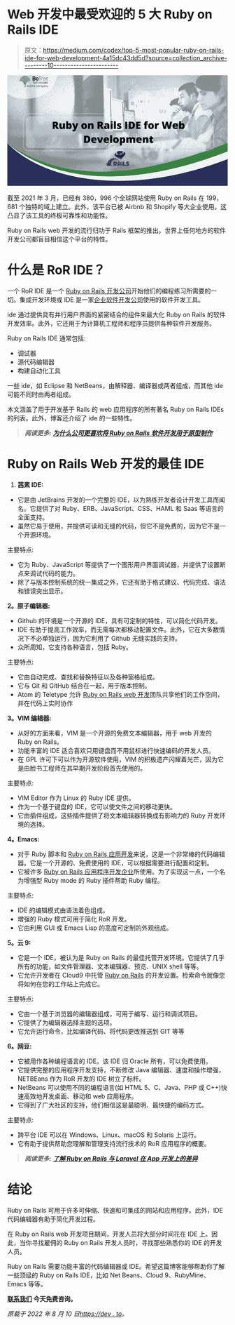 # Web 开发中最受欢迎的 5 大 Ruby on Rails IDE

> 原文：<https://medium.com/codex/top-5-most-popular-ruby-on-rails-ide-for-web-development-4a15dc43dd5d?source=collection_archive---------10----------------------->

![](img/92f378c59f9065d5d4f9624ebdbb5841.png)

截至 2021 年 3 月，已经有 380，996 个全球网站使用 Ruby on Rails 在 199，681 个独特的域上建立。此外，该平台已被 Airbnb 和 Shopify 等大企业使用。这凸显了该工具的终极可靠性和功能性。

Ruby on Rails web 开发的流行归功于 Rails 框架的推出。世界上任何地方的软件开发公司都盲目相信这个平台的特性。

# 什么是 RoR IDE？

一个 RoR IDE 是一个 [Ruby on Rails 开发公司](https://www.botreetechnologies.com/ruby-on-rails-development)开始他们的编程练习所需要的一切。集成开发环境或 IDE 是一家[企业软件开发公司](https://www.botreetechnologies.com/enterprise-software-development-company)使用的软件开发工具。

ide 通过提供具有并行用户界面的紧密结合的组件来最大化 Ruby on Rails 的软件开发效率。此外，它还用于为计算机工程师和程序员提供各种软件开发服务。

Ruby on Rails IDE 通常包括:

*   调试器
*   源代码编辑器
*   构建自动化工具

一些 ide，如 Eclipse 和 NetBeans，由解释器、编译器或两者组成，而其他 ide 可能不同时由两者组成。

本文涵盖了用于开发基于 Rails 的 web 应用程序的所有著名 Ruby on Rails IDEs 的列表。此外，博客还介绍了 ide 的一些特性。

> ***阅读更多:*** [***为什么公司更喜欢将 Ruby on Rails 软件开发用于原型制作***](https://www.botreetechnologies.com/blog/why-companies-prefer-ruby-on-rails-software-development-for-prototyping/)

# Ruby on Rails Web 开发的最佳 IDE

1.  **茜素 IDE:**

*   它是由 JetBrains 开发的一个完整的 IDE，以为熟练开发者设计开发工具而闻名。它提供了对 Ruby、ERB、JavaScript、CSS、HAML 和 Saas 等语言的全面支持。
*   虽然它易于使用，并提供可读和无缝的代码，但它不是免费的，因为它不是一个开源环境。

主要特点:

*   它为 Ruby、JavaScript 等提供了一个图形用户界面调试器，并提供了设置断点来调试代码的能力。
*   除了与版本控制系统的统一集成之外，它还有助于格式建议、代码完成、语法和错误突出显示。

**2。原子编辑器:**

*   Github 的环境是一个开源的 IDE，具有可定制的特性，可以简化代码开发。
*   IDE 有助于提高工作效率，而无需每次都移动配置文件。此外，它在大多数情况下不必单独运行，因为它利用了 Github 无缝实践的支持。
*   众所周知，它支持各种语言，包括 Ruby。

主要特点:

*   它由自动完成、查找和替换特征以及各种窗格组成。
*   它与 Git 和 GitHub 结合在一起，用于版本控制。
*   Atom 的 Teletype 允许 [Ruby on Rails web 开发](https://www.botreetechnologies.com/blog/pros-and-cons-of-ruby-on-rails-for-web-development/)团队共享他们的工作空间，并在代码上实时协作

**3。VIM 编辑器:**

*   从好的方面来看，VIM 是一个开源的免费文本编辑器，用于 web 开发的 Ruby on Rails。
*   功能丰富的 IDE 适合喜欢只用键盘而不用鼠标进行快速编码的开发人员。
*   在 GPL 许可下可以作为开源软件使用，VIM 的积极遗产闪耀着光芒，因为它是由脸书工程师在其早期开发阶段首先使用的。

主要特点:

*   VIM Editor 作为 Linux 的 Ruby IDE 提供。
*   作为一个基于键盘的 IDE，它可以使文件之间的移动更快。
*   它由插件组成，这些插件提供了将文本编辑器转换成有影响力的 Ruby 开发环境的选择。

**4。Emacs:**

*   对于 Ruby 脚本和 [Ruby on Rails 应用开发](https://www.botreetechnologies.com/blog/benefits-of-ruby-on-rails-application-development/)来说，这是一个非常棒的代码编辑器。它是一个开源的、免费使用的 IDE，可以根据需要进行配置和定制。
*   它被许多 [Ruby on Rails 应用程序开发企业](https://www.botreetechnologies.com/blog/ruby-on-rails-suitable-for-enterprise-app-development/)所使用。为了实现这一点，一个名为增强型 Ruby mode 的 Ruby 插件帮助 Ruby 编程。

主要特点:

*   IDE 的编辑模式由语法着色组成。
*   增强的 Ruby 模式可用于简化 RoR 开发。
*   它由利用 GUI 或 Emacs Lisp 的高度可定制的外观组成。

**5。云 9:**

*   它是一个 IDE，被认为是 Ruby on Rails 的最佳托管开发环境。它提供了几乎所有的功能，如文件管理器、文本编辑器、预览、UNIX shell 等等。
*   它允许开发者在 Cloud9 中托管 [Ruby on Rails](https://www.trickyenough.com/achieving-efficiency-with-ruby-on-rails-and-agile-web-development/) 的开发设置。检索命令就像您将如何在您的工作站上完成它。

主要特点:

*   它由一个基于浏览器的编辑器组成，可用于编写、运行和调试项目。
*   它提供了为编辑器选择主题的选项。
*   它允许运行命令，比如编译代码、将代码更改推送到 GIT 等等

**6。网豆:**

*   它被用作各种编程语言的 IDE。该 IDE 归 Oracle 所有，可以免费使用。
*   它提供完整的应用程序开发支持，不断修改 Java 编辑器、速度和操作增强，NETBEans 作为 RoR 开发的 IDE 树立了标杆。
*   NetBeans 可以使用不同的编程语言(如 HTML 5、C、Java、PHP 或 C++)快速高效地开发桌面、移动和 web 应用程序。
*   它得到了广大社区的支持，他们相信这是最聪明、最快捷的编码方式。

主要特点:

*   跨平台 IDE 可以在 Windows、Linux、macOS 和 Solaris 上运行。
*   它有助于提供帮助您理解和管理支持流行技术的 RoR 应用程序的概要。

> ***阅读更多:*** [***了解 Ruby on Rails 与 Laravel 在 App 开发上的差异***](https://www.botreetechnologies.com/blog/difference-between-ruby-on-rails-vs-laravel/)

# 结论

Ruby on Rails 可用于许多可伸缩、快速和可集成的网站和应用程序。此外，IDE 代码编辑器有助于简化开发过程。

在 Ruby on Rails web 开发项目期间，开发人员将大部分时间花在 IDE 上。因此，当你寻找雇佣的 Ruby on Rails 开发人员时，寻找那些熟悉你的 IDE 的开发人员。

Ruby on Rails 需要功能丰富的代码编辑器或 IDE。希望这篇博客能够帮助你了解一些顶级的 Ruby on Rails IDE，比如 Net Beans、Cloud 9、RubyMine、Emacs 等等。

[**联系我们**](https://www.botreetechnologies.com/contact) **今天免费咨询。**

*原载于 2022 年 8 月 10 日*[*https://dev . to*](https://dev.to/botreetech/top-5-most-popular-ruby-on-rails-ide-for-web-development-3h6m)*。*